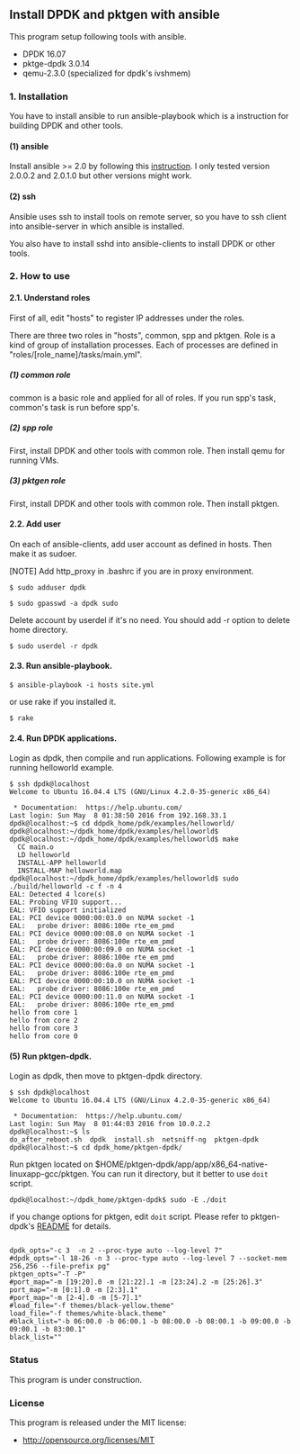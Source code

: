 ## Install DPDK and pktgen with ansible

This program setup following tools with ansible.

- DPDK 16.07
- pktge-dpdk 3.0.14
- qemu-2.3.0 (specialized for dpdk's ivshmem)


### 1. Installation

You have to install ansible to run ansible-playbook which is a instruction for building DPDK and other tools.

#### (1) ansible

Install ansible  >= 2.0 by following this [instruction](http://docs.ansible.com/ansible/intro_installation.html#installation).
I only tested version 2.0.0.2 and 2.0.1.0 but other versions might work.

#### (2) ssh

Ansible uses ssh to install tools on remote server,
so you have to ssh client into ansible-server in which ansible is installed.

You also have to install sshd into ansible-clients to install DPDK or
other tools.


### 2. How to use

#### 2.1. Understand roles

First of all, edit "hosts" to register IP addresses under the roles.

There are three two roles in "hosts", common, spp and pktgen.
Role is a kind of group of installation processes.
Each of processes are defined in "roles/[role_name]/tasks/main.yml".

##### (1) common role

common is a basic role and applied for all of roles.
If you run spp's task, common's task is run before spp's.

##### (2) spp role

First, install DPDK and other tools with common role.
Then install qemu for running VMs.


##### (3) pktgen role

First, install DPDK and other tools with common role.
Then install pktgen.


#### 2.2. Add user

On each of ansible-clients, add user account as defined in hosts.
Then make it as sudoer.

[NOTE] Add http_proxy in .bashrc if you are in proxy environment.

```
$ sudo adduser dpdk

$ sudo gpasswd -a dpdk sudo
```

Delete account by userdel if it's no need. You should add -r option to delete home directory.

```
$ sudo userdel -r dpdk
```

  

#### 2.3. Run ansible-playbook.
```
$ ansible-playbook -i hosts site.yml
```
or use rake if you installed it.
```
$ rake
```

#### 2.4. Run DPDK applications.

Login as dpdk, then compile and run applications.
Following example is for running helloworld example.

```
$ ssh dpdk@localhost
Welcome to Ubuntu 16.04.4 LTS (GNU/Linux 4.2.0-35-generic x86_64)

 * Documentation:  https://help.ubuntu.com/
Last login: Sun May  8 01:38:50 2016 from 192.168.33.1
dpdk@localhost:~$ cd ddpdk_home/pdk/examples/helloworld/
dpdk@localhost:~/dpdk_home/dpdk/examples/helloworld$
dpdk@localhost:~/dpdk_home/dpdk/examples/helloworld$ make
  CC main.o
  LD helloworld
  INSTALL-APP helloworld
  INSTALL-MAP helloworld.map
dpdk@localhost:~/dpdk_home/dpdk/examples/helloworld$ sudo ./build/helloworld -c f -n 4
EAL: Detected 4 lcore(s)
EAL: Probing VFIO support...
EAL: VFIO support initialized
EAL: PCI device 0000:00:03.0 on NUMA socket -1
EAL:   probe driver: 8086:100e rte_em_pmd
EAL: PCI device 0000:00:08.0 on NUMA socket -1
EAL:   probe driver: 8086:100e rte_em_pmd
EAL: PCI device 0000:00:09.0 on NUMA socket -1
EAL:   probe driver: 8086:100e rte_em_pmd
EAL: PCI device 0000:00:0a.0 on NUMA socket -1
EAL:   probe driver: 8086:100e rte_em_pmd
EAL: PCI device 0000:00:10.0 on NUMA socket -1
EAL:   probe driver: 8086:100e rte_em_pmd
EAL: PCI device 0000:00:11.0 on NUMA socket -1
EAL:   probe driver: 8086:100e rte_em_pmd
hello from core 1
hello from core 2
hello from core 3
hello from core 0
```

#### (5) Run pktgen-dpdk.
Login as dpdk, then move to pktgen-dpdk directory.

```
$ ssh dpdk@localhost
Welcome to Ubuntu 16.04.4 LTS (GNU/Linux 4.2.0-35-generic x86_64)

 * Documentation:  https://help.ubuntu.com/
Last login: Sun May  8 01:44:03 2016 from 10.0.2.2
dpdk@localhost:~$ ls
do_after_reboot.sh  dpdk  install.sh  netsniff-ng  pktgen-dpdk
dpdk@localhost:~$ cd dpdk_home/pktgen-dpdk/
```

Run pktgen located on $HOME/pktgen-dpdk/app/app/x86_64-native-linuxapp-gcc/pktgen.
You can run it directory, but it better to use `doit` script.
```
dpdk@localhost:~/dpdk_home/pktgen-dpdk$ sudo -E ./doit
```

if you change options for pktgen, edit `doit` script. Please refer to pktgen-dpdk's [README](http://dpdk.org/browse/apps/pktgen-dpdk/tree/README.md) for details.
```

dpdk_opts="-c 3  -n 2 --proc-type auto --log-level 7"
#dpdk_opts="-l 18-26 -n 3 --proc-type auto --log-level 7 --socket-mem 256,256 --file-prefix pg"
pktgen_opts="-T -P"
#port_map="-m [19:20].0 -m [21:22].1 -m [23:24].2 -m [25:26].3"
port_map="-m [0:1].0 -m [2:3].1"
#port_map="-m [2-4].0 -m [5-7].1"
#load_file="-f themes/black-yellow.theme"
load_file="-f themes/white-black.theme"
#black_list="-b 06:00.0 -b 06:00.1 -b 08:00.0 -b 08:00.1 -b 09:00.0 -b 09:00.1 -b 83:00.1"
black_list=""
```

### Status
This program is under construction.

### License
This program is released under the MIT license:
- http://opensource.org/licenses/MIT
